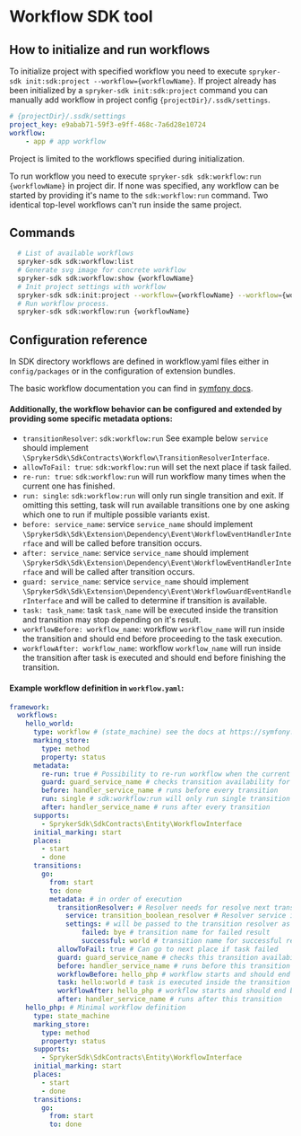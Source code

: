 # Workflow SDK tool

## How to initialize and run workflows

To initialize project with specified workflow you need to execute `spryker-sdk init:sdk:project --workflow={workflowName}`.
If project already has been initialized by a `spryker-sdk init:sdk:project` command you can manually add workflow in project config `{projectDir}/.ssdk/settings`.
```yaml
# {projectDir}/.ssdk/settings
project_key: e9abab71-59f3-e9ff-468c-7a6d28e10724
workflow:
    - app # app workflow
```

Project is limited to the workflows specified during initialization.

To run workflow you need to execute `spryker-sdk sdk:workflow:run {workflowName}` in project dir.
If none was specified, any workflow can be started by providing it's name to the `sdk:workflow:run` command.
Two identical top-level workflows can't run inside the same project.

## Commands

```bash
  # List of available workflows
  spryker-sdk sdk:workflow:list
  # Generate svg image for concrete workflow
  spryker-sdk sdk:workflow:show {workflowName}
  # Init project settings with workflow
  spryker-sdk sdk:init:project --workflow={workflowName} --workflow={workflowName} # If you init workflows for the project you can use only these workflows.
  # Run workflow process.
  spryker-sdk sdk:workflow:run {workflowName}
```

## Configuration reference

In SDK directory workflows are defined in workflow.yaml files either in `config/packages` or in the configuration of extension bundles.

The basic workflow documentation you can find in [symfony docs](https://symfony.com/doc/current/workflow.html).

#### Additionally, the workflow behavior can be configured and extended by providing some specific metadata options:
- `transitionResolver`: `sdk:workflow:run` See example below `service` should implement `\SprykerSdk\SdkContracts\Workflow\TransitionResolverInterface`.
- `allowToFail: true`: `sdk:workflow:run` will set the next place if task failed.
- `re-run: true`: `sdk:workflow:run` will run workflow many times when the current one has finished.
- `run: single`: `sdk:workflow:run` will only run single transition and exit. If omitting this setting, task will run available transitions one by one asking which one to run if multiple possible variants exist.
- `before: service_name`: service `service_name` should implement `\SprykerSdk\Sdk\Extension\Dependency\Event\WorkflowEventHandlerInterface` and will be called before transition occurs.
- `after: service_name`: service `service_name` should implement `\SprykerSdk\Sdk\Extension\Dependency\Event\WorkflowEventHandlerInterface` and will be called after transition occurs.
- `guard: service_name`: service `service_name` should implement `\SprykerSdk\Sdk\Extension\Dependency\Event\WorkflowGuardEventHandlerInterface` and will be called to determine if transition is available.
- `task: task_name`: task `task_name` will be executed inside the transition and transition may stop depending on it's result.
- `workflowBefore: workflow_name`: workflow `workflow_name` will run inside the transition and should end before proceeding to the task execution.
- `workflowAfter: workflow_name`: workflow `workflow_name` will run inside the transition after task is executed and should end before finishing the transition.

#### Example workflow definition in `workflow.yaml`:
```yaml
framework:
  workflows:
    hello_world:
      type: workflow # (state_machine) see the docs at https://symfony.com/doc/current/workflow/workflow-and-state-machine.html
      marking_store:
        type: method
        property: status
      metadata:
        re-run: true # Possibility to re-run workflow when the current one is finished
        guard: guard_service_name # checks transition availability for all transitions
        before: handler_service_name # runs before every transition
        run: single # sdk:workflow:run will only run single transition and exit
        after: handler_service_name # runs after every transition
      supports:
        - SprykerSdk\SdkContracts\Entity\WorkflowInterface
      initial_marking: start
      places:
        - start
        - done
      transitions:
        go:
          from: start
          to: done
          metadata: # in order of execution
            transitionResolver: # Resolver needs for resolve next transition
              service: transition_boolean_resolver # Resolver service id. The resolver should implement `\SprykerSdk\SdkContracts\Workflow\TransitionResolverInterface`
              settings: # will be passed to the transition resolver as a second argument
                  failed: bye # transition name for failed result
                  successful: world # transition name for successful result
            allowToFail: true # Can go to next place if task failed
            guard: guard_service_name # checks this transition availability
            before: handler_service_name # runs before this transition
            workflowBefore: hello_php # workflow starts and should end before proceeding to the task
            task: hello:world # task is executed inside the transition
            workflowAfter: hello_php # workflow starts and should end before finishing the transition
            after: handler_service_name # runs after this transition
    hello_php: # Minimal workflow definition
      type: state_machine
      marking_store:
        type: method
        property: status
      supports:
        - SprykerSdk\SdkContracts\Entity\WorkflowInterface
      initial_marking: start
      places:
        - start
        - done
      transitions:
        go:
          from: start
          to: done
```
